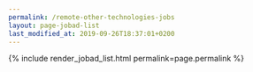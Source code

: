 ```yaml
---
permalink: /remote-other-technologies-jobs
layout: page-jobad-list
last_modified_at: 2019-09-26T18:37:01+0200
---
```

{% include render_jobad_list.html permalink=page.permalink %}
